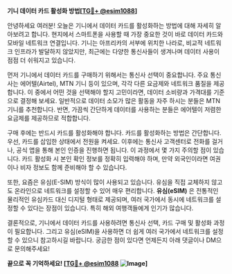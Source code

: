 **기니 데이터 카드 활성화 방법[[TG💪+ @esim1088](https://t.me/s/esim1088)]**

안녕하세요 여러분! 오늘은 기니에서 데이터 카드를 활성화하는 방법에 대해 자세히 알아보려고 합니다. 현지에서 스마트폰을 사용할 때 가장 중요한 것이 바로 데이터 카드와 모바일 네트워크 연결입니다. 기니는 아프리카의 서부에 위치한 나라로, 비교적 네트워크 인프라가 발달하지 않았지만, 최근에는 다양한 통신사들이 생겨나며 데이터 사용이 점점 더 쉬워지고 있습니다.

먼저 기니에서 데이터 카드를 구매하기 위해서는 통신사 선택이 중요합니다. 주요 통신사는 에어텔(Airtel), MTN 기니 등이 있으며, 각각 다른 요금제와 네트워크 품질을 제공합니다. 이 중에서 어떤 것을 선택해야 할지 고민이라면, 데이터 소비량과 가격대를 기준으로 결정해 보세요. 일반적으로 데이터 소모가 많은 활동을 자주 하시는 분들은 MTN 기니를 추천합니다. 반면, 가끔씩 간단하게 데이터를 사용하는 분들은 에어텔이 저렴한 요금제를 제공하므로 적합합니다.

구매 후에는 반드시 카드를 활성화해야 합니다. 카드를 활성화하는 방법은 간단합니다. 우선, 카드를 삽입한 상태에서 전원을 켜세요. 이후에는 통신사 고객센터로 전화를 걸거나, 공식 앱을 통해 본인 인증을 진행하면 됩니다. 이 과정에서 몇 가지 주의할 점이 있습니다. 카드 활성화 시 본인 확인 정보를 정확히 입력해야 하며, 만약 외국인이라면 여권이나 비자 정보도 함께 준비해야 할 수 있습니다.

또한, 요즘은 유심(E-SIM) 방식이 많이 사용되고 있습니다. 유심을 직접 교체하지 않고도 온라인으로 네트워크를 설정할 수 있어 매우 편리합니다. **유심(eSIM)** 은 전통적인 물리적인 유심카드 대신 디지털 형태로 제공되며, 여러 국가에서 동시에 네트워크를 설정할 수 있다는 장점이 있습니다. 특히 해외 여행객들에게 인기가 많습니다.

결론적으로, 기니에서 데이터 카드를 사용하려면 통신사 선택, 카드 구매 및 활성화 과정이 필요합니다. 그리고 유심(eSIM)을 사용하면 더 쉽게 여러 국가에서 네트워크를 설정할 수 있으니 참고하시길 바랍니다. 궁금한 점이 있다면 언제든지 아래 댓글이나 DM으로 문의해주세요!

**끝으로 꼭 기억하세요! [[TG💪+ @esim1088](https://t.me/s/esim1088) ![Image](https://i.postimg.cc/Y0z9fWf4/image.png)]**